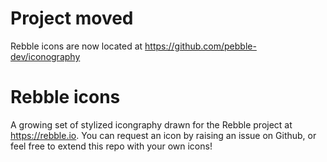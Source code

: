# Project moved
Rebble icons are now located at https://github.com/pebble-dev/iconography

# Rebble icons
A growing set of stylized icongraphy drawn for the Rebble project at https://rebble.io. You can request an icon by raising an issue on Github, or feel free to extend this repo with your own icons!
